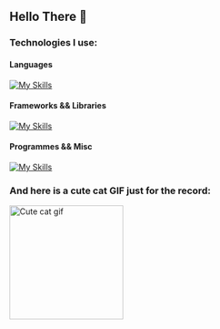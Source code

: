 ## Hello There 👋

### Technologies I use:
#### Languages
[![My Skills](https://skillicons.dev/icons?i=ts,js,cs,go,html,css)](https://skillicons.dev)

#### Frameworks && Libraries
[![My Skills](https://skillicons.dev/icons?i=svelte,dotnet,angular,tailwind)](https://skillicons.dev)

#### Programmes && Misc
[![My Skills](https://skillicons.dev/icons?i=azure,github,githubactions,docker,linux,git,figma)](https://skillicons.dev)

### And here is a cute cat GIF just for the record:

<img width="200" alt="Cute cat gif" src="https://user-images.githubusercontent.com/72730682/128785033-634cb3f1-8285-4188-8c9d-e2de8c2f7a27.gif">
